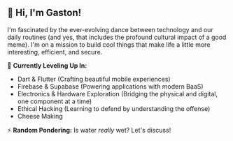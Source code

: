 ## 👋 Hi, I'm Gaston!

I'm fascinated by the ever-evolving dance between technology and our daily routines (and yes, that includes the profound cultural impact of a good meme). I'm on a mission to build cool things that make life a little more interesting, efficient, and secure.

🌱 **Currently Leveling Up In:**
*   Dart & Flutter (Crafting beautiful mobile experiences)
*   Firebase & Supabase (Powering applications with modern BaaS)
*   Electronics & Hardware Exploration (Bridging the physical and digital, one component at a time)
*   Ethical Hacking (Learning to defend by understanding the offense)
*   Cheese Making

⚡ **Random Pondering:** Is water *really* wet? Let's discuss!

<!---
GichureGaston/GichureGaston is a ✨ special ✨ repository because its `README.md` (this file) appears on your GitHub profile.
You can click the Preview link to take a look at your changes.
--->
